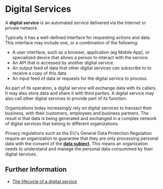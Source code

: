 <!-- SPDX-License-Identifier: CC-BY-4.0 -->
<!-- Copyright Contributors to the ODPi Data Governance project. -->

# Digital Services

A **digital service** is an automated service delivered via the Internet or private network.

Typically it has a well-defined interface for requesting actions and data.
This interface may include one, or a combination of the following:
* A user interface, such as a browser, application (eg Mobile App), or specialized device that allows
a person to interact with the service.  
* An API that is accessed by another digital service.
* An output feed of data that other digital services can subscribe to to receive a copy of this data
* An input feed of data or requests for the digital service to process.

As part of its operation, a digital service will exchange data with its callers.
It may also store data and share it with third parties.
A digital service may also call other digital services to provide part of its function.

Organizations today increasingly rely on digital services to transact their business,
with their customers, employees and business partners.
The result is that data is being generated and exchanged in a complex network of digital services that belong to
different organizations.

Privacy regulations such as the EU's General Data Protection Regulation require an organization to guarantee that they are only
processing personal data with the consent of the **[data subject](https://odpi.github.io/data-governance/roles/data-subject-role.html)**.
This means an organization needs to understand
and manage the personal data consummed by their digital services.

## Further Information

* [The lifecycle of a digital service](https://odpi.github.io/data-governance/digital-services/digital-service-lifecycle)
